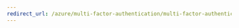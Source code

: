 ```yaml
---
redirect_url: /azure/multi-factor-authentication/multi-factor-authentication-get-started-server-dirint
---
```

